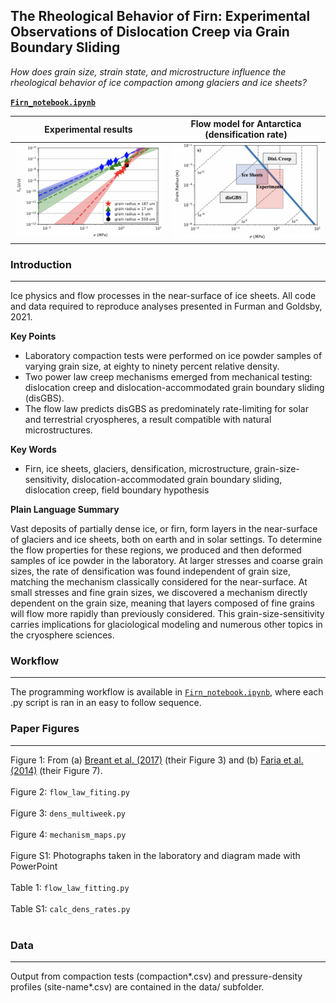 ## The Rheological Behavior of Firn: Experimental Observations of Dislocation Creep via Grain Boundary Sliding 

*How does grain size, strain state, and microstructure influence the rheological behavior of ice compaction among glaciers and ice sheets?*

**[`Firn_notebook.ipynb`](https://nbviewer.jupyter.org/github/daniel-furman/Furman-and-Goldsby/blob/master/Firn_notebook.ipynb)**

 
Experimental results | Flow model for Antarctica (densification rate)
:-------------------------------------------:|:------------------------------:
![](data/exp-interv.png) | ![](data/map.png)




### Introduction

---

Ice physics and flow processes in the near-surface of ice sheets. All code and data required to reproduce analyses presented in Furman and Goldsby, 2021.


**Key Points**
*	Laboratory compaction tests were performed on ice powder samples of varying grain size, at eighty to ninety percent relative density. 
*	Two power law creep mechanisms emerged from mechanical testing: dislocation creep and dislocation-accommodated grain boundary sliding (disGBS).
*	The flow law predicts disGBS as predominately rate-limiting for solar and terrestrial cryospheres, a result compatible with natural microstructures. 

**Key Words** 
*	Firn, ice sheets, glaciers, densification, microstructure, grain-size-sensitivity, dislocation-accommodated grain boundary sliding, dislocation creep, field boundary hypothesis

**Plain Language Summary** 

Vast deposits of partially dense ice, or firn, form layers in the near-surface of glaciers and ice sheets, both on earth and in solar settings. To determine the flow properties for these regions, we produced and then deformed samples of ice powder in the laboratory. At larger stresses and coarse grain sizes, the rate of densification was found independent of grain size, matching the mechanism classically considered for the near-surface. At small stresses and fine grain sizes, we discovered a mechanism directly dependent on the grain size, meaning that layers composed of fine grains will flow more rapidly than previously considered. This grain-size-sensitivity carries implications for glaciological modeling and numerous other topics in the cryosphere sciences. 



### Workflow

---

The programming workflow is available in [`Firn_notebook.ipynb`](https://nbviewer.jupyter.org/github/daniel-furman/Furman-and-Goldsby/blob/master/Firn_notebook.ipynb), where each .py script is ran in an easy to follow sequence.




### Paper Figures

---

Figure 1: From (a) [Breant et al. (2017)](https://doi.org/10.5194/cp-13-833-2017) (their Figure 3) and (b) [Faria et al. (2014)](https://doi.org/10.1016/j.jsg.2013.11.003) (their Figure 7). <br><br>
Figure 2: `flow_law_fiting.py` <br><br>
Figure 3: `dens_multiweek.py` <br><br>
Figure 4: `mechanism_maps.py` <br><br>
Figure S1: Photographs taken in the laboratory and diagram made with PowerPoint <br><br>
Table 1: `flow_law_fitting.py` <br><br>
Table S1: `calc_dens_rates.py` <br><br>



### Data

---

Output from compaction tests (compaction*.csv) and pressure-density profiles (site-name*.csv) are contained in the data/ subfolder. 

